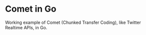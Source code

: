 Comet in Go
===========

Working example of Comet (Chunked Transfer Coding), like Twitter Realtime APIs, in Go.
